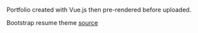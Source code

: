 Portfolio created with Vue.js then pre-rendered before uploaded.

Bootstrap resume theme <a href="https://github.com/BlackrockDigital/startbootstrap-resume">source</a>
